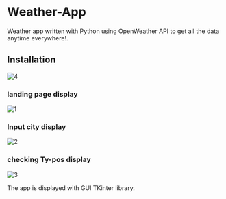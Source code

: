 # Weather-App
Weather app written with Python using OpenWeather API to get all the data anytime everywhere!.
## Installation
![4](https://user-images.githubusercontent.com/78549129/236193871-6df4fd9c-6a45-435f-bb6e-fdbcd91d7911.jpg)


### landing page display
![1](https://user-images.githubusercontent.com/78549129/236192362-f96d6520-0a69-4093-a52e-7f1918f7e39c.jpg)

### Input city display
![2](https://user-images.githubusercontent.com/78549129/236192701-746489c5-8b11-4c6c-8af8-a298aabe94c5.jpg)

### checking Ty-pos display
![3](https://user-images.githubusercontent.com/78549129/236192994-689c0ecf-bf45-4259-9342-6ebadaa8f028.jpg)

The app is displayed with GUI TKinter library.
